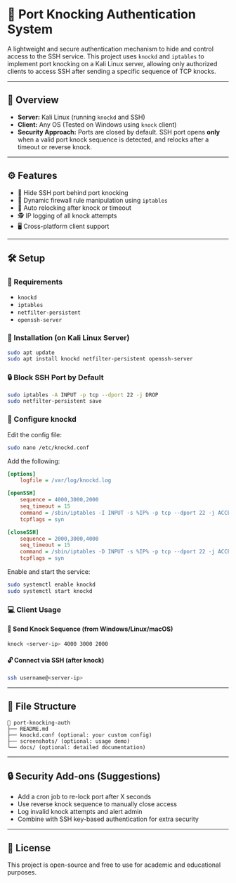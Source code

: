 # 🔐 Port Knocking Authentication System

A lightweight and secure authentication mechanism to hide and control access to the SSH service. This project uses `knockd` and `iptables` to implement port knocking on a Kali Linux server, allowing only authorized clients to access SSH after sending a specific sequence of TCP knocks.

---

## 🧠 Overview

- **Server:** Kali Linux (running `knockd` and SSH)
- **Client:** Any OS (Tested on Windows using `knock` client)
- **Security Approach:** Ports are closed by default. SSH port opens **only** when a valid port knock sequence is detected, and relocks after a timeout or reverse knock.

---

## ⚙️ Features

- 🔐 Hide SSH port behind port knocking
- 🧱 Dynamic firewall rule manipulation using `iptables`
- 🔁 Auto relocking after knock or timeout
- 🕵️ IP logging of all knock attempts
- 🖥️ Cross-platform client support

---

## 🛠️ Setup

### 📌 Requirements

- `knockd`
- `iptables`
- `netfilter-persistent`
- `openssh-server`

### 🚀 Installation (on Kali Linux Server)

```bash
sudo apt update
sudo apt install knockd netfilter-persistent openssh-server
```

### 🔒 Block SSH Port by Default

```bash
sudo iptables -A INPUT -p tcp --dport 22 -j DROP
sudo netfilter-persistent save
```

### 📝 Configure knockd

Edit the config file:

```bash
sudo nano /etc/knockd.conf
```

Add the following:

```ini
[options]
    logfile = /var/log/knockd.log

[openSSH]
    sequence = 4000,3000,2000
    seq_timeout = 15
    command = /sbin/iptables -I INPUT -s %IP% -p tcp --dport 22 -j ACCEPT
    tcpflags = syn

[closeSSH]
    sequence = 2000,3000,4000
    seq_timeout = 15
    command = /sbin/iptables -D INPUT -s %IP% -p tcp --dport 22 -j ACCEPT
    tcpflags = syn
```

Enable and start the service:

```bash
sudo systemctl enable knockd
sudo systemctl start knockd
```

### 💻 Client Usage

#### 🔁 Send Knock Sequence (from Windows/Linux/macOS)

```bash
knock <server-ip> 4000 3000 2000
```

#### 🔓 Connect via SSH (after knock)

```bash
ssh username@<server-ip>
```

---

## 📂 File Structure

```
📁 port-knocking-auth
├── README.md
├── knockd.conf (optional: your custom config)
├── screenshots/ (optional: usage demo)
└── docs/ (optional: detailed documentation)
```

---

## 🔒 Security Add-ons (Suggestions)

- Add a cron job to re-lock port after X seconds
- Use reverse knock sequence to manually close access
- Log invalid knock attempts and alert admin
- Combine with SSH key-based authentication for extra security

---

## 📜 License

This project is open-source and free to use for academic and educational purposes.

